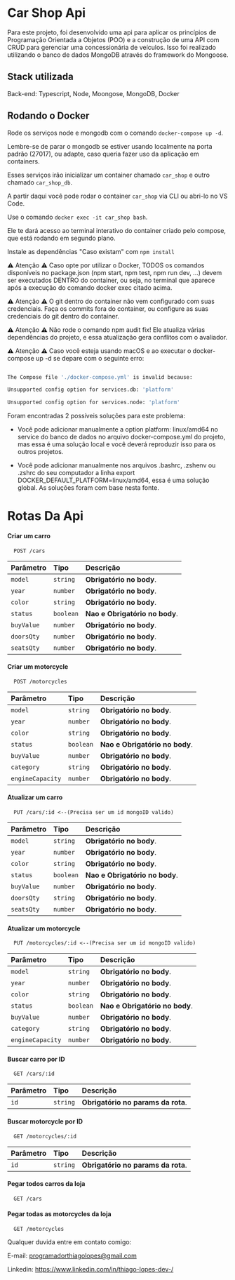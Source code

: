 # Car Shop Api

Para este projeto, foi desenvolvido uma api para aplicar os princípios de Programação Orientada a Objetos (POO) e a construção de uma API com CRUD para gerenciar uma concessionária de veículos. Isso foi realizado utilizando o banco de dados MongoDB através do framework do Mongoose.  

## Stack utilizada 

Back-end: Typescript, Node, Moongose, MongoDB, Docker

## Rodando o Docker
Rode os serviços node e mongodb com o comando ```docker-compose up -d```.

Lembre-se de parar o mongodb se estiver usando localmente na porta padrão (27017), ou adapte, caso queria fazer uso da aplicação em containers. 


Esses serviços irão inicializar um container chamado ```car_shop``` e outro chamado ```car_shop_db```. 

A partir daqui você pode rodar o container ```car_shop``` via CLI ou abri-lo no VS Code. 

Use o comando ```docker exec -it car_shop bash```.

Ele te dará acesso ao terminal interativo do container criado pelo compose, que está rodando em segundo plano. 

Instale as dependências "Caso existam" com ```npm install``` 

  

:warning: Atenção :warning: Caso opte por utilizar o Docker, TODOS os comandos disponíveis no package.json (npm start, npm test, npm run dev, ...) devem ser executados DENTRO do container, ou seja, no terminal que aparece após a execução do comando docker exec citado acima. 

  

:warning: Atenção :warning: O git dentro do container não vem configurado com suas credenciais. Faça os commits fora do container, ou configure as suas credenciais do git dentro do container. 

  

:warning: Atenção :warning: Não rode o comando npm audit fix! Ele atualiza várias dependências do projeto, e essa atualização gera conflitos com o avaliador. 

  

:warning: Atenção :warning: Caso você esteja usando macOS e ao executar o docker-compose up -d se depare com o seguinte erro: 

  

```bash 

The Compose file './docker-compose.yml' is invalid because: 

Unsupported config option for services.db: 'platform' 

Unsupported config option for services.node: 'platform' 

``` 

Foram encontradas 2 possíveis soluções para este problema: 

* Você pode adicionar manualmente a option platform: linux/amd64 no service do banco de dados no arquivo docker-compose.yml do projeto, mas essa é uma solução local e você deverá reproduzir isso para os outros projetos. 

* Você pode adicionar manualmente nos arquivos .bashrc, .zshenv ou .zshrc do seu computador a linha export DOCKER_DEFAULT_PLATFORM=linux/amd64, essa é uma solução global. As soluções foram com base nesta fonte. 

# Rotas Da Api

#### Criar um carro
```http
  POST /cars
```

| Parâmetro   | Tipo       | Descrição                           |
| :---------- | :--------- | :---------------------------------- |
| `model` | `string` | **Obrigatório no body**. |
| `year` | `number` | **Obrigatório no body**. |
| `color` | `string` | **Obrigatório no body**. |
| `status` | `boolean` | **Nao e Obrigatório no body**. |
| `buyValue` | `number` | **Obrigatório no body**. |
| `doorsQty` | `number` | **Obrigatório no body**. |
| `seatsQty` | `number` | **Obrigatório no body**. |

#### Criar um motorcycle

```http
  POST /motorcycles
```

| Parâmetro   | Tipo       | Descrição                                   |
| :---------- | :--------- | :------------------------------------------ |
| `model` | `string` | **Obrigatório no body**. |
| `year` | `number` | **Obrigatório no body**. |
| `color` | `string` | **Obrigatório no body**. |
| `status` | `boolean` | **Nao e Obrigatório no body**. |
| `buyValue` | `number` | **Obrigatório no body**. |
| `category` | `string` | **Obrigatório no body**. |
| `engineCapacity` | `number` | **Obrigatório no body**. |

#### Atualizar um carro

```http
  PUT /cars/:id <--(Precisa ser um id mongoID valido)
```

| Parâmetro   | Tipo       | Descrição                                   |
| :---------- | :--------- | :------------------------------------------ |
| `model` | `string` | **Obrigatório no body**. |
| `year` | `number` | **Obrigatório no body**. |
| `color` | `string` | **Obrigatório no body**. |
| `status` | `boolean` | **Nao e Obrigatório no body**. |
| `buyValue` | `number` | **Obrigatório no body**. |
| `doorsQty` | `string` | **Obrigatório no body**. |
| `seatsQty` | `number` | **Obrigatório no body**. |

#### Atualizar um motorcycle

```http
  PUT /motorcycles/:id <--(Precisa ser um id mongoID valido)
```

| Parâmetro   | Tipo       | Descrição                                   |
| :---------- | :--------- | :------------------------------------------ |
| `model` | `string` | **Obrigatório no body**. |
| `year` | `number` | **Obrigatório no body**. |
| `color` | `string` | **Obrigatório no body**. |
| `status` | `boolean` | **Nao e Obrigatório no body**. |
| `buyValue` | `number` | **Obrigatório no body**. |
| `category` | `string` | **Obrigatório no body**. |
| `engineCapacity` | `number` | **Obrigatório no body**. |

#### Buscar carro por ID

```http
  GET /cars/:id
  ```
| Parâmetro   | Tipo       | Descrição                                   |
| :---------- | :--------- | :------------------------------------------ |
| `id`      | `string` | **Obrigatório no params da rota**.  |


#### Buscar motorcycle por ID

```http
  GET /motorcycles/:id
  ```
| Parâmetro   | Tipo       | Descrição                                   |
| :---------- | :--------- | :------------------------------------------ |
| `id`      | `string` | **Obrigatório no params da rota**.  |

#### Pegar todos carros da loja

```http
  GET /cars
  ```
#### Pegar todas as motorcycles da loja

```http
  GET /motorcycles
  ```

Qualquer duvida entre em contato comigo:

E-mail: programadorthiagolopes@gmail.com

Linkedin: https://www.linkedin.com/in/thiago-lopes-dev-/
